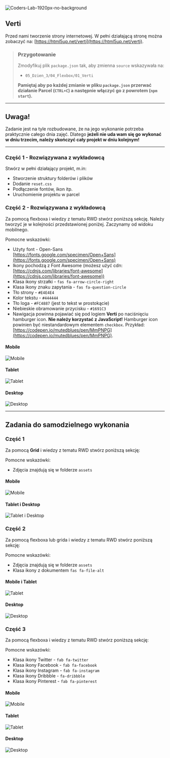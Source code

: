 ![Coders-Lab-1920px-no-background](https://user-images.githubusercontent.com/30623667/104709394-2cabee80-571f-11eb-9518-ea6a794e558e.png)


## Verti

Przed nami tworzenie strony internetowej. W pełni działającą stronę można zobaczyć na: [https://html5up.net/verti](https://html5up.net/verti).

> ### Przygotowanie
>
> Zmodyfikuj plik `package.json` tak, aby zmienna `source` wskazywała na:
>
> - `05_Dzien_3/04_Flexbox/01_Verti`
>
> **Pamiętaj aby po każdej zmianie w pliku `package.json` przerwać działanie Parcel (`CTRL+C`) a następnie włączyć go z powrotem (`npm start`).**

---

## Uwaga!

Zadanie jest na tyle rozbudowane, że na jego wykonanie potrzeba praktycznie całego dnia zajęć. Dlatego **jeżeli nie uda wam się go wykonać w dniu trzecim, należy skończyć cały projekt w dniu kolejnym!**

---

### Część 1 - Rozwiązywana z wykładowcą

Stwórz w pełni działający projekt, m.in:

- Stworzenie struktury folderów i plików
- Dodanie `reset.css`
- Podłączenie fontów, ikon itp.
- Uruchomienie projektu w parcel 

### Część 2 - Rozwiązywana z wykładowcą

Za pomocą flexboxa i wiedzy z tematu RWD stwórz poniższą sekcję. Należy tworzyć je w kolejności przedstawionej poniżej. Zaczynamy od widoku mobilnego.

Pomocne wskazówki:

- Użyty font - Open-Sans [https://fonts.google.com/specimen/Open+Sans](https://fonts.google.com/specimen/Open+Sans)
- Ikony pochodzą z Font Awesome (możesz użyć cdn: [https://cdnjs.com/libraries/font-awesome](https://cdnjs.com/libraries/font-awesome))
- Klasa ikony strzałki - `fas fa-arrow-circle-right`
- Klasa ikony znaku zapytania - `fas fa-question-circle`
- Tło strony - `#E4E4E4`
- Kolor tekstu - `#444444`
- Tło loga - `#FC4887` (jest to tekst w prostokącie)
- Niebieskie obramowanie przycisku - `#1691C3`
- Nawigacja powinna pojawiać się pod logiem **Verti** po naciśnięciu hamburger icon. **Nie należy korzystać z JavaScript!** Hamburger icon powinien być niestandardowym elementem `checkbox`. Przykład: [https://codepen.io/mutedblues/pen/MmPNPG](https://codepen.io/mutedblues/pen/MmPNPG).

#### Mobile

![Mobile](images/sekcja1-mobile.png)

#### Tablet

![Tablet](images/sekcja1-tablet.png)

#### Desktop

![Desktop](images/sekcja1-desktop.png)

---

## Zadania do samodzielnego wykonania

### Część 1

Za pomocą **Grid** i wiedzy z tematu RWD stwórz poniższą sekcję:

Pomocne wskazówki:

- Zdjęcia znajdują się w folderze `assets`

#### Mobile

![Mobile](images/sekcja2-tablet.png)

#### Tablet i Desktop

![Tablet i Desktop](images/sekcja2-desktop.png)

### Część 2

Za pomocą flexboxa lub grida i wiedzy z tematu RWD stwórz poniższą sekcję:

Pomocne wskazówki:

- Zdjęcia znajdują się w folderze `assets`
- Klasa ikony z dokumentem `fas fa-file-alt`

#### Mobile i Tablet

![Tablet](images/sekcja3-tablet.png)

#### Desktop

![Desktop](images/sekcja3-desktop.png)

### Część 3

Za pomocą flexboxa i wiedzy z tematu RWD stwórz poniższą sekcję:

Pomocne wskazówki:

- Klasa ikony Twitter - `fab fa-twitter`
- Klasa ikony Facebook - `fab fa-facebook`
- Klasa ikony Instagram - `fab fa-instagram`
- Klasa ikony Dribbble - `fa-dribbble`
- Klasa ikony Pinterest - `fab fa-pinterest`

#### Mobile

![Mobile](images/sekcja4-mobile.png)

#### Tablet

![Tablet](images/sekcja4-tablet.png)

#### Desktop

![Desktop](images/sekcja4-desktop.png)
